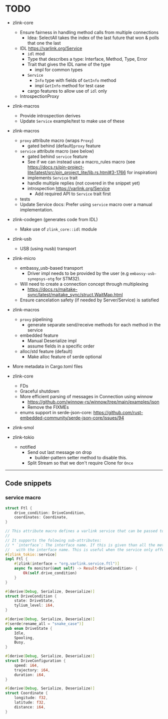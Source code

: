 # TODO

* zlink-core
  * Ensure fairness in handling method calls from multiple connections
    * Idea: SelectAll takes the index of the last future that won & polls that one the last
  * IDL <https://varlink.org/Service>
    * `idl` mod
    * Type that describes a type: Interface, Method, Type, Error
    * Trait that gives the IDL name of the type
      * impl for common types
    * `Service`
      * `Info` type with fields of `GetInfo` method
      * impl `GetInfo` method for test case
    * cargo features to allow use of `idl` only
  * IntrospectionProxy
* zlink-macros
  * Provide introspection derives
  * Update `Service` example/test to make use of these
* zlink-macros
  * `proxy` attribute macro (wraps `Proxy`)
    * gated behind (default)`proxy` feature
  * `service` attribute macro (see below)
    * gated behind `service` feature
    * See if we can instead use a macro_rules macro (see <https://docs.rs/pin-project-lite/latest/src/pin_project_lite/lib.rs.html#3-1766> for inspiration)
    * implements `Service` trait
    * handle multiple replies (not covered in the snippet yet)
    * introspection <https://varlink.org/Service>
      * Add required API to `Service` trait first
  * tests
  * Update Service docs: Prefer using `service` macro over a manual implementation.
* zlink-codegen (generates code from IDL)
  * Make use of `zlink_core::idl` module
* zlink-usb
  * USB (using nusb) transport
* zlink-micro
  * embassy_usb-based transport
    * Driver impl needs to be provided by the user (e.g `embassy-usb-synopsys-otg` for STM32).
  * Will need to create a connection concept through multiplexing
    * <https://docs.rs/maitake-sync/latest/maitake_sync/struct.WaitMap.html>
  * Ensure cancelation safety (if needed by Server/Service) is satisfied
* zlink-macros
  * `proxy` pipelining
    * generate separate send/receive methods for each method in the service
  * embedded feature
    * Manual Deserialize impl
    * assume fields in a specific order
  * alloc/std feature (default)
    * Make alloc feature of serde optional
* More metadata in Cargo.toml files

* zlink-core
  * FDs
  * Graceful shutdown
  * More efficient parsing of messages in Connection using winnow
    * <https://github.com/winnow-rs/winnow/tree/main/examples/json>
    * Remove the FIXMEs
  * enums support in serde-json-core: <https://github.com/rust-embedded-community/serde-json-core/issues/94>
* zlink-smol
* zlink-tokio
  * notified
    * Send out last message on drop
      * builder-pattern setter method to disable this.
    * Split Stream so that we don't require Clone for `Once`

---------------------------------------

## Code snippets

### service macro

```rust
struct Ftl {
    drive_condition: DriveCondition,
    coordinates: Coordinate,
}

// This attribute macro defines a varlink service that can be passed to `Server::run`.
//
// It supports the folowing sub-attributes:
// * `interface`: The interface name. If this is given than all the methods will be prefixed
//   with the interface name. This is useful when the service only offers a single interface.
#[zlink_tokio::service]
impl Ftl {
    #[zlink(interface = "org.varlink.service.ftl")]
    async fn monitor(&mut self) -> Result<DriveCondition> {
        Ok(self.drive_condition)
    }
}

#[derive(Debug, Serialize, Deserialize)]
struct DriveCondition {
    state: DriveState,
    tylium_level: i64,
}

#[derive(Debug, Serialize, Deserialize)]
#[serde(rename_all = "snake_case")]
pub enum DriveState {
    Idle,
    Spooling,
    Busy,
}

#[derive(Debug, Serialize, Deserialize)]
struct DriveConfiguration {
    speed: i64,
    trajectory: i64,
    duration: i64,
}

#[derive(Debug, Serialize, Deserialize)]
struct Coordinate {
    longitude: f32,
    latitude: f32,
    distance: i64,
}
```
